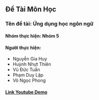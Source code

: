 ## Đề Tài Môn Học
### Tên đề tài: Ứng dụng học ngôn ngữ
#### Nhóm thực hiện: Nhóm 5
#### Người thực hiện:
* Nguyễn Gia Huy
* Huỳnh Nhựt Thiên
* Vũ Đức Tuấn
* Phạm Duy Lập 
* Võ Ngọc Phong
#### [Link Youtube Demo](https://youtube.com/playlist?list=PL8HY5Fz5sFGRyXYND3cgN4C0M-A7ltiv1) 
